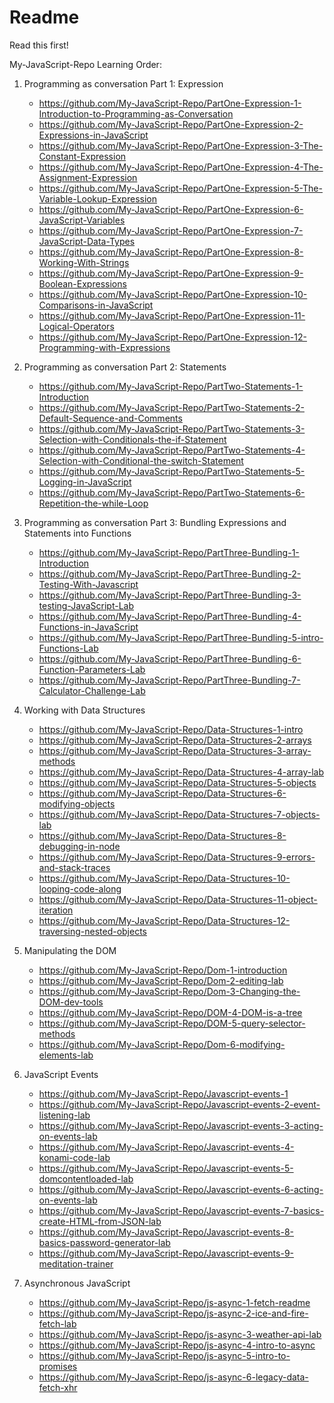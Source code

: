 # Readme
Read this first!

My-JavaScript-Repo Learning Order:

1. Programming as conversation Part 1: Expression

    - https://github.com/My-JavaScript-Repo/PartOne-Expression-1-Introduction-to-Programming-as-Conversation
    - https://github.com/My-JavaScript-Repo/PartOne-Expression-2-Expressions-in-JavaScript
    - https://github.com/My-JavaScript-Repo/PartOne-Expression-3-The-Constant-Expression
    - https://github.com/My-JavaScript-Repo/PartOne-Expression-4-The-Assignment-Expression
    - https://github.com/My-JavaScript-Repo/PartOne-Expression-5-The-Variable-Lookup-Expression
    - https://github.com/My-JavaScript-Repo/PartOne-Expression-6-JavaScript-Variables
    - https://github.com/My-JavaScript-Repo/PartOne-Expression-7-JavaScript-Data-Types
    - https://github.com/My-JavaScript-Repo/PartOne-Expression-8-Working-With-Strings
    - https://github.com/My-JavaScript-Repo/PartOne-Expression-9-Boolean-Expressions
    - https://github.com/My-JavaScript-Repo/PartOne-Expression-10-Comparisons-in-JavaScript
    - https://github.com/My-JavaScript-Repo/PartOne-Expression-11-Logical-Operators
    - https://github.com/My-JavaScript-Repo/PartOne-Expression-12-Programming-with-Expressions
  
3. Programming as conversation Part 2: Statements

    - https://github.com/My-JavaScript-Repo/PartTwo-Statements-1-Introduction
    - https://github.com/My-JavaScript-Repo/PartTwo-Statements-2-Default-Sequence-and-Comments
    - https://github.com/My-JavaScript-Repo/PartTwo-Statements-3-Selection-with-Conditionals-the-if-Statement
    - https://github.com/My-JavaScript-Repo/PartTwo-Statements-4-Selection-with-Conditional-the-switch-Statement
    - https://github.com/My-JavaScript-Repo/PartTwo-Statements-5-Logging-in-JavaScript
    - https://github.com/My-JavaScript-Repo/PartTwo-Statements-6-Repetition-the-while-Loop

5. Programming as conversation Part 3: Bundling Expressions and Statements into Functions

    - https://github.com/My-JavaScript-Repo/PartThree-Bundling-1-Introduction
    - https://github.com/My-JavaScript-Repo/PartThree-Bundling-2-Testing-With-Javascript
    - https://github.com/My-JavaScript-Repo/PartThree-Bundling-3-testing-JavaScript-Lab
    - https://github.com/My-JavaScript-Repo/PartThree-Bundling-4-Functions-in-JavaScript
    - https://github.com/My-JavaScript-Repo/PartThree-Bundling-5-intro-Functions-Lab
    - https://github.com/My-JavaScript-Repo/PartThree-Bundling-6-Function-Parameters-Lab
    - https://github.com/My-JavaScript-Repo/PartThree-Bundling-7-Calculator-Challenge-Lab
    
7. Working with Data Structures

    - https://github.com/My-JavaScript-Repo/Data-Structures-1-intro
    - https://github.com/My-JavaScript-Repo/Data-Structures-2-arrays
    - https://github.com/My-JavaScript-Repo/Data-Structures-3-array-methods
    - https://github.com/My-JavaScript-Repo/Data-Structures-4-array-lab
    - https://github.com/My-JavaScript-Repo/Data-Structures-5-objects
    - https://github.com/My-JavaScript-Repo/Data-Structures-6-modifying-objects
    - https://github.com/My-JavaScript-Repo/Data-Structures-7-objects-lab
    - https://github.com/My-JavaScript-Repo/Data-Structures-8-debugging-in-node
    - https://github.com/My-JavaScript-Repo/Data-Structures-9-errors-and-stack-traces
    - https://github.com/My-JavaScript-Repo/Data-Structures-10-looping-code-along
    - https://github.com/My-JavaScript-Repo/Data-Structures-11-object-iteration
    - https://github.com/My-JavaScript-Repo/Data-Structures-12-traversing-nested-objects
    
9. Manipulating the DOM

    - https://github.com/My-JavaScript-Repo/Dom-1-introduction
    - https://github.com/My-JavaScript-Repo/Dom-2-editing-lab
    - https://github.com/My-JavaScript-Repo/Dom-3-Changing-the-DOM-dev-tools
    - https://github.com/My-JavaScript-Repo/DOM-4-DOM-is-a-tree
    - https://github.com/My-JavaScript-Repo/DOM-5-query-selector-methods
    - https://github.com/My-JavaScript-Repo/Dom-6-modifying-elements-lab
   
11. JavaScript Events

    - https://github.com/My-JavaScript-Repo/Javascript-events-1
    - https://github.com/My-JavaScript-Repo/Javascript-events-2-event-listening-lab
    - https://github.com/My-JavaScript-Repo/Javascript-events-3-acting-on-events-lab
    - https://github.com/My-JavaScript-Repo/Javascript-events-4-konami-code-lab
    - https://github.com/My-JavaScript-Repo/Javascript-events-5-domcontentloaded-lab
    - https://github.com/My-JavaScript-Repo/Javascript-events-6-acting-on-events-lab
    - https://github.com/My-JavaScript-Repo/Javascript-events-7-basics-create-HTML-from-JSON-lab
    - https://github.com/My-JavaScript-Repo/Javascript-events-8-basics-password-generator-lab
    - https://github.com/My-JavaScript-Repo/Javascript-events-9-meditation-trainer
    
13. Asynchronous JavaScript

    - https://github.com/My-JavaScript-Repo/js-async-1-fetch-readme
    - https://github.com/My-JavaScript-Repo/js-async-2-ice-and-fire-fetch-lab
    - https://github.com/My-JavaScript-Repo/js-async-3-weather-api-lab
    - https://github.com/My-JavaScript-Repo/js-async-4-intro-to-async
    - https://github.com/My-JavaScript-Repo/js-async-5-intro-to-promises
    - https://github.com/My-JavaScript-Repo/js-async-6-legacy-data-fetch-xhr

